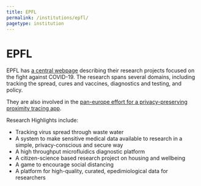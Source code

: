 ```yaml
---
title: EPFL 
permalink: /institutions/epfl/
pagetype: institution
---
```


# EPFL 

  EPFL has [a central webpage](https://www.epfl.ch/research/covid-19-research/)
describing their research projects focused on the fight against COVID-19.  The
research spans several domains, including tracking the spread, cures and
vaccines, diagnostics and testing, and policy. 

They are also involved in the [pan-europe effort for a privacy-preserving
proximity tracing app](https://www.pepp-pt.org/).

Research Highlights include:

  * Tracking virus spread through waste water
  * A system to make sensitive medical data available to research in a simple, privacy-conscious and secure way
  * A high throughput microfluidics diagnostic platform
  * A citizen-science based research project on housing and wellbeing
  * A game to encourage social distancing
  * A platform for high-quality, curated, epedimiological data for researchers

